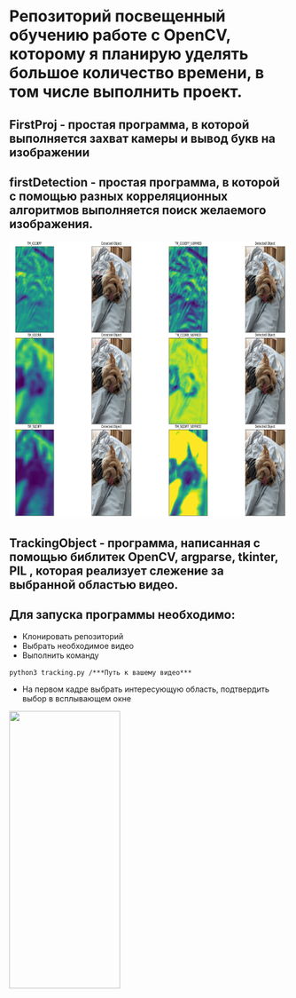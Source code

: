 # Репозиторий посвещенный обучению работе с OpenCV, которому я планирую уделять большое количество времени, в том числе выполнить проект.
## FirstProj - простая программа, в которой выполняется захват камеры и вывод букв на изображении
## firstDetection - простая программа, в которой с помощью разных корреляционных алгоритмов выполняется поиск желаемого изображения.
<img src="pictures/detection.png" width="2000" height="500"/>

## TrackingObject - программа, написанная с помощью библитек OpenCV, argparse, tkinter, PIL , которая реализует слежение за выбранной областью видео.
## Для запуска программы необходимо:
* Клонировать репозиторий
* Выбрать необходимое видео
* Выполнить команду

```
python3 tracking.py /***Путь к вашему видео*** 
```

* На первом кадре выбрать интересующую область, подтвердить выбор в всплывающем окне

<img src="pictures/track.gif" width="200" height="500"/>